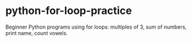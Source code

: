 # python-for-loop-practice
Beginner Python programs using for loops: multiples of 3, sum of numbers, print name, count vowels.
